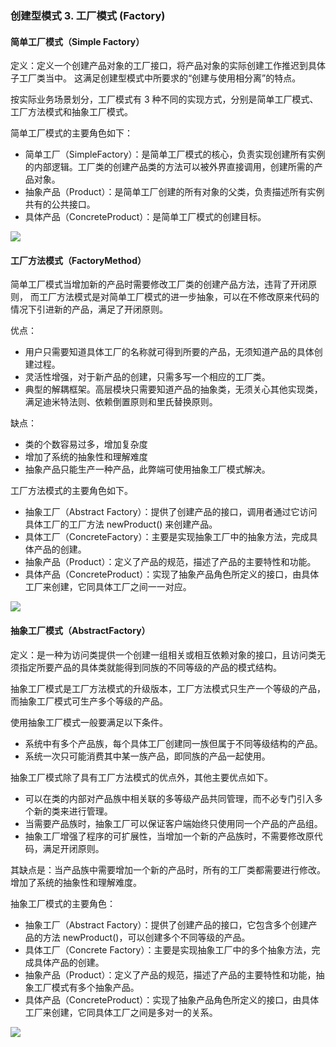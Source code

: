 ### 创建型模式 3. 工厂模式 (Factory)
#### 简单工厂模式（Simple Factory）
定义：定义一个创建产品对象的工厂接口，将产品对象的实际创建工作推迟到具体子工厂类当中。
这满足创建型模式中所要求的“创建与使用相分离”的特点。

按实际业务场景划分，工厂模式有 3 种不同的实现方式，分别是简单工厂模式、工厂方法模式和抽象工厂模式。

简单工厂模式的主要角色如下：
* 简单工厂（SimpleFactory）：是简单工厂模式的核心，负责实现创建所有实例的内部逻辑。工厂类的创建产品类的方法可以被外界直接调用，创建所需的产品对象。
* 抽象产品（Product）：是简单工厂创建的所有对象的父类，负责描述所有实例共有的公共接口。
* 具体产品（ConcreteProduct）：是简单工厂模式的创建目标。

![](https://yinyang.space/img/gof_SimpleFactory.png)

#### 工厂方法模式（FactoryMethod）
简单工厂模式当增加新的产品时需要修改工厂类的创建产品方法，违背了开闭原则，
而工厂方法模式是对简单工厂模式的进一步抽象，可以在不修改原来代码的情况下引进新的产品，满足了开闭原则。

优点：
* 用户只需要知道具体工厂的名称就可得到所要的产品，无须知道产品的具体创建过程。
* 灵活性增强，对于新产品的创建，只需多写一个相应的工厂类。
* 典型的解耦框架。高层模块只需要知道产品的抽象类，无须关心其他实现类，满足迪米特法则、依赖倒置原则和里氏替换原则。

缺点：
* 类的个数容易过多，增加复杂度
* 增加了系统的抽象性和理解难度
* 抽象产品只能生产一种产品，此弊端可使用抽象工厂模式解决。

工厂方法模式的主要角色如下。
* 抽象工厂（Abstract Factory）：提供了创建产品的接口，调用者通过它访问具体工厂的工厂方法 newProduct() 来创建产品。
* 具体工厂（ConcreteFactory）：主要是实现抽象工厂中的抽象方法，完成具体产品的创建。
* 抽象产品（Product）：定义了产品的规范，描述了产品的主要特性和功能。
* 具体产品（ConcreteProduct）：实现了抽象产品角色所定义的接口，由具体工厂来创建，它同具体工厂之间一一对应。

![](https://yinyang.space/img/gof_factory_method.png)


#### 抽象工厂模式（AbstractFactory）
定义：是一种为访问类提供一个创建一组相关或相互依赖对象的接口，且访问类无须指定所要产品的具体类就能得到同族的不同等级的产品的模式结构。

抽象工厂模式是工厂方法模式的升级版本，工厂方法模式只生产一个等级的产品，而抽象工厂模式可生产多个等级的产品。

使用抽象工厂模式一般要满足以下条件。
* 系统中有多个产品族，每个具体工厂创建同一族但属于不同等级结构的产品。
* 系统一次只可能消费其中某一族产品，即同族的产品一起使用。

抽象工厂模式除了具有工厂方法模式的优点外，其他主要优点如下。
* 可以在类的内部对产品族中相关联的多等级产品共同管理，而不必专门引入多个新的类来进行管理。
* 当需要产品族时，抽象工厂可以保证客户端始终只使用同一个产品的产品组。
* 抽象工厂增强了程序的可扩展性，当增加一个新的产品族时，不需要修改原代码，满足开闭原则。

其缺点是：当产品族中需要增加一个新的产品时，所有的工厂类都需要进行修改。增加了系统的抽象性和理解难度。

抽象工厂模式的主要角色：
* 抽象工厂（Abstract Factory）：提供了创建产品的接口，它包含多个创建产品的方法 newProduct()，可以创建多个不同等级的产品。
* 具体工厂（Concrete Factory）：主要是实现抽象工厂中的多个抽象方法，完成具体产品的创建。
* 抽象产品（Product）：定义了产品的规范，描述了产品的主要特性和功能，抽象工厂模式有多个抽象产品。
* 具体产品（ConcreteProduct）：实现了抽象产品角色所定义的接口，由具体工厂来创建，它同具体工厂之间是多对一的关系。

![](https://yinyang.space/img/gof_abstract_factory.png)
